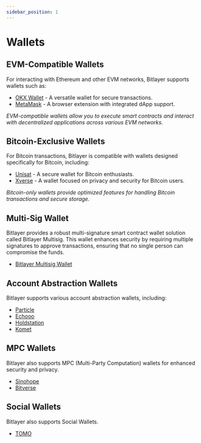 ```yaml
---
sidebar_position: 1
---
```


# Wallets

## EVM-Compatible Wallets

For interacting with Ethereum and other EVM networks, Bitlayer supports wallets such as:

- [OKX Wallet](https://www.okx.com/web3) - A versatile wallet for secure transactions.
- [MetaMask](https://metamask.io/) - A browser extension with integrated dApp support.

*EVM-compatible wallets allow you to execute smart contracts and interact with decentralized applications across various EVM networks.*

## Bitcoin-Exclusive Wallets

For Bitcoin transactions, Bitlayer is compatible with wallets designed specifically for Bitcoin, including:

- [Unisat](https://unisat.io/) - A secure wallet for Bitcoin enthusiasts.
- [Xverse](https://www.xverse.app/) - A wallet focused on privacy and security for Bitcoin users.

*Bitcoin-only wallets provide optimized features for handling Bitcoin transactions and secure storage.*

## Multi-Sig Wallet

Bitlayer provides a robust multi-signature smart contract wallet solution called Bitlayer Multisig. This wallet enhances security by requiring multiple signatures to approve transactions, ensuring that no single person can compromise the funds.

- [Bitlayer Multisig Wallet](http://multisign.bitlayer.org)

## Account Abstraction Wallets

Bitlayer supports various account abstraction wallets, including:

- [Particle](../../Hidden/Build/BTC-Connect.md)
- [Echooo](https://www.echooo.xyz/)
- [Holdstation](https://holdstation.com/)
- [Komet](https://komet.me/)

## MPC Wallets

Bitlayer also supports MPC (Multi-Party Computation) wallets for enhanced security and privacy. 
- [Sinohope](https://sinohope.com)
- [Bitverse](https://www.bitverse.zone/)

## Social Wallets

Bitlayer also supports Social Wallets. 

- [TOMO](https://tomo.inc/)


